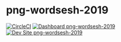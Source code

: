 # png-wordsesh-2019

[![CircleCI](https://circleci.com/gh/pantheon-training-org/png-wordsesh-2019.svg?style=shield)](https://circleci.com/gh/pantheon-training-org/png-wordsesh-2019)
[![Dashboard png-wordsesh-2019](https://img.shields.io/badge/dashboard-png_wordsesh_2019-yellow.svg)](https://dashboard.pantheon.io/sites/3751eec2-1916-4d01-8e08-d9228d72ae09#dev/code)
[![Dev Site png-wordsesh-2019](https://img.shields.io/badge/site-png_wordsesh_2019-blue.svg)](http://dev-png-wordsesh-2019.pantheonsite.io/)